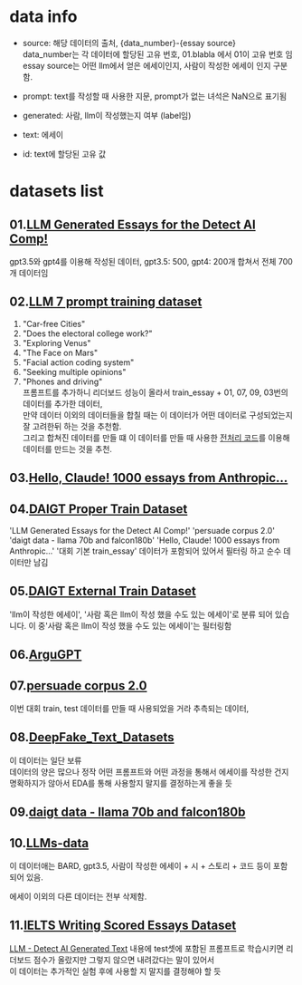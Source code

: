 # data info       
- source: 해당 데이터의 출처, {data_number}-{essay source}       
data_number는 각 데이터에 할당된 고유 번호, 01.blabla 에서 01이 고유 번호 임       
essay source는 어떤 llm에서 얻은 에세이인지, 사람이 작성한 에세이 인지 구분함.
          
- prompt: text를 작성할 때 사용한 지문, prompt가 없는 녀석은 NaN으로 표기됨       
- generated: 사람, llm이 작성했는지 여부 (label임)       
- text: 에세이       
- id: text에 할당된 고유 값       

# datasets list
## 01.[LLM Generated Essays for the Detect AI Comp!](https://www.kaggle.com/datasets/radek1/llm-generated-essays)
gpt3.5와 gpt4를 이용해 작성된 데이터, gpt3.5: 500, gpt4: 200개 합쳐서 전체 700개 데이터임
       
## 02.[LLM 7 prompt training dataset](https://www.kaggle.com/datasets/carlmcbrideellis/llm-7-prompt-training-dataset)
1. "Car-free Cities"
2. "Does the electoral college work?"
3. "Exploring Venus"
4. "The Face on Mars"
5. "Facial action coding system"
6. "Seeking multiple opinions"
7. "Phones and driving"       
프롬프트를 추가하니 리더보드 성능이 올라서 train_essay + 01, 07, 09, 03번의 데이터를 추가한 데이터,   
만약 데이터 이외의 데이터들을 합칠 때는 이 데이터가 어떤 데이터로 구성되었는지 잘 고려한뒤 하는 것을 추천함.       
그리고 합쳐진 데이터를 만들 떄  이 데이터를 만들 때 사용한 [전처리 코드](https://www.kaggle.com/code/carlmcbrideellis/llm-make-7-prompt-train-dataset-v2)를 이용해 데이터를 만드는 것을 추천.         

## 03.[Hello, Claude! 1000 essays from Anthropic...](https://www.kaggle.com/datasets/darraghdog/hello-claude-1000-essays-from-anthropic)
## 04.[DAIGT Proper Train Dataset](https://www.kaggle.com/datasets/thedrcat/daigt-proper-train-dataset)
'LLM Generated Essays for the Detect AI Comp!'
'persuade corpus 2.0'
'daigt data - llama 70b and falcon180b'
'Hello, Claude! 1000 essays from Anthropic...'
'대회 기본 train_essay'
데이터가 포함되어 있어서 필터링 하고 순수 데이터만 남김

## 05.[DAIGT External Train Dataset](https://www.kaggle.com/datasets/thedrcat/daigt-external-train-dataset)
 'llm이 작성한 에세이', '사람 혹은 llm이 작성 했을 수도 있는 에세이'로 분류 되어 있습니다.
이 중'사람 혹은 llm이 작성 했을 수도 있는 에세이'는 필터링함

## 06.[ArguGPT](https://www.kaggle.com/datasets/alejopaullier/argugpt)
## 07.[persuade corpus 2.0](https://www.kaggle.com/datasets/nbroad/persaude-corpus-2)
이번 대회 train, test 데이터를 만들 때 사용되었을 거라 추측되는 데이터,
## 08.[DeepFake_Text_Datasets](https://www.kaggle.com/datasets/myncoder0908/deepfake-text-datasets)
이 데이터는 일단 보류     
데이터의 양은 많으나 정작 어떤 프롬프트와 어떤 과정을 통해서 에세이를 작성한 건지 명확하지가 않아서 EDA를 통해 사용할지 말지를 결정하는게 좋을 듯     

## 09.[daigt data - llama 70b and falcon180b](https://www.kaggle.com/datasets/nbroad/daigt-data-llama-70b-and-falcon180b)
## 10.[LLMs-data](https://www.kaggle.com/datasets/steubk/llm-by-sakibsh)
이 데이터애는 BARD, gpt3.5, 사람이 작성한 에세이 + 시 + 스토리 + 코드 등이 포함되어 있음.       

에세이 이외의 다른 데이터는 전부 삭제함.      
## 11.[IELTS Writing Scored Essays Dataset](https://www.kaggle.com/datasets/mazlumi/ielts-writing-scored-essays-dataset)
[LLM - Detect AI Generated Text](https://www.kaggle.com/competitions/llm-detect-ai-generated-text/discussion/453410)
내용에 test셋에 포함된 프롬프트로 학습시키면 리더보드 점수가 올랐지만 그렇지 않으면 내려갔다는 말이 있어서      
이 데이터는 추가적인 실험 후에 사용할 지 말지를 결정해야 할 듯      
